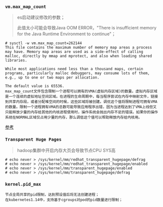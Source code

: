 ### `vm.max_map_count`

> es启动建议修改的参数；
>
> 此值太小可能会导致Java OOM ERROR，"There is insufficient memory for the Java Runtime Environment to continue"；

```shell
# sysctl -w vm.max_map_count=262144
This file contains the maximum number of memory map areas a process may have. Memory map areas are used as a side-effect of calling malloc, directly by mmap and mprotect, and also when loading shared libraries.

While most applications need less than a thousand maps, certain programs, particularly malloc debuggers, may consume lots of them, e.g., up to one or two maps per allocation.

The default value is 65536.
max_map_count文件包含限制一个进程可以拥有的VMA(虚拟内存区域)的数量。虚拟内存区域是一个连续的虚拟地址空间区域。在进程的生命周期中，每当程序尝试在内存中映射文件，链接到共享内存段，或者分配堆空间的时候，这些区域将被创建。调优这个值将限制进程可拥有VMA的数量。限制一个进程拥有VMA的总数可能导致应用程序出错，因为当进程达到了VMA上线但又只能释放少量的内存给其他的内核进程使用时，操作系统会抛出内存不足的错误。如果你的操作系统在NORMAL区域仅占用少量的内存，那么调低这个值可以帮助释放内存给内核用。
```

[参考](https://www.cnblogs.com/duanxz/p/3567068.html)

### `Transparent Huge Pages`

> hadoop集群中开启内存大页会导致节点CPU SYS高

```shell
# echo never > /sys/kernel/mm/redhat_transparent_hugepage/defrag
# echo never > /sys/kernel/mm/redhat_transparent_hugepage/enabled
# echo never > /sys/kernel/mm/transparent_hugepage/enabled
# echo never > /sys/kernel/mm/transparent_hugepage/defrag
```

### `kernel.pid_max`

```shell
节点全局共享的pid限制，达到预设值后将无法创建进程；
在kubernetes1.14中，支持基于cgroups对pod的pid数量进行限制；
```

